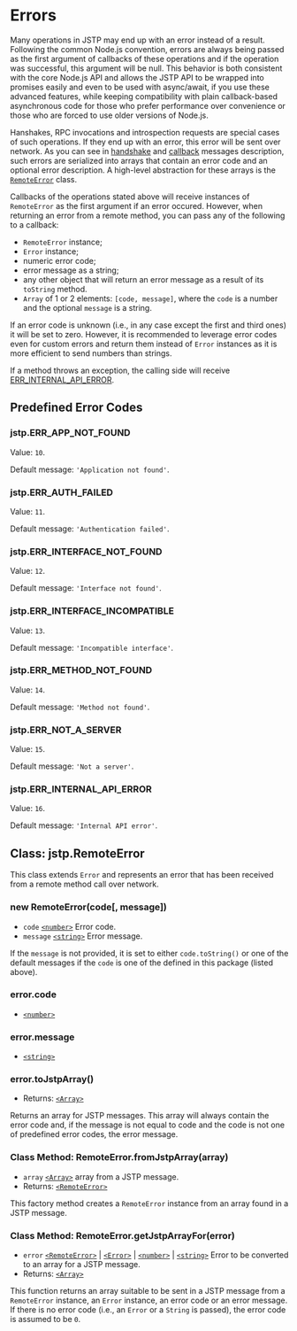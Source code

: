 # Errors

Many operations in JSTP may end up with an error instead of a result. Following
the common Node.js convention, errors are always being passed as the first
argument of callbacks of these operations and if the operation was successful,
this argument will be null. This behavior is both consistent with the core
Node.js API and allows the JSTP API to be wrapped into promises easily and even
to be used with async/await, if you use these advanced features, while keeping
compatibility with plain callback-based asynchronous code for those who prefer
performance over convenience or those who are forced to use older versions of
Node.js.

Hanshakes, RPC invocations and introspection requests are special cases of such
operations. If they end up with an error, this error will be sent over
network. As you can see in
[handshake](../advanced/protocol.md#handshake-packet-handshake) and
[callback](../advanced/protocol.md#remote-call-response-packet-callback)
messages description, such errors are serialized into arrays that contain an
error code and an optional error description. A high-level abstraction for these
arrays is the [`RemoteError`][remoteerror] class.

Callbacks of the operations stated above will receive instances of `RemoteError`
as the first argument if an error occured. However, when returning an error
from a remote method, you can pass any of the following to a callback:

- `RemoteError` instance;
- `Error` instance;
- numeric error code;
- error message as a string;
- any other object that will return an error message as a result
  of its `toString` method.
- `Array` of 1 or 2 elements: `[code, message]`, where the `code` is a number
  and the optional `message` is a string.

If an error code is unknown (i.e., in any case except the first and third ones)
it will be set to zero. However, it is recommended to leverage error codes
even for custom errors and return them instead of `Error` instances as it is
more efficient to send numbers than strings.

If a method throws an exception, the calling side will receive
[ERR_INTERNAL_API_ERROR](#jstperr_internal_api_error).

## Predefined Error Codes

### jstp.ERR_APP_NOT_FOUND

Value: `10`.

Default message: `'Application not found'`.

### jstp.ERR_AUTH_FAILED

Value: `11`.

Default message: `'Authentication failed'`.

### jstp.ERR_INTERFACE_NOT_FOUND

Value: `12`.

Default message: `'Interface not found'`.

### jstp.ERR_INTERFACE_INCOMPATIBLE

Value: `13`.

Default message: `'Incompatible interface'`.

### jstp.ERR_METHOD_NOT_FOUND

Value: `14`.

Default message: `'Method not found'`.

### jstp.ERR_NOT_A_SERVER

Value: `15`.

Default message: `'Not a server'`.

### jstp.ERR_INTERNAL_API_ERROR

Value: `16`.

Default message: `'Internal API error'`.

## Class: jstp.RemoteError

This class extends `Error` and represents an error that has been
received from a remote method call over network.

### new RemoteError(code\[, message\])

- `code` [`<number>`][number] Error code.
- `message` [`<string>`][string] Error message.

If the `message` is not provided, it is set to either `code.toString()` or one
of the default messages if the `code` is one of the defined in this package
(listed above).

### error.code

- [`<number>`][number]

### error.message

- [`<string>`][string]

### error.toJstpArray()

- Returns: [`<Array>`][array]

Returns an array for JSTP messages. This array will always contain the error
code and, if the message is not equal to code and the code is not one of
predefined error codes, the error message.

### Class Method: RemoteError.fromJstpArray(array)

- `array` [`<Array>`][array] array from a JSTP message.
- Returns: [`<RemoteError>`][remoteerror]

This factory method creates a `RemoteError` instance from an array found in a
JSTP message.

### Class Method: RemoteError.getJstpArrayFor(error)

- `error` [`<RemoteError>`][remoteerror] |
  [`<Error>`][error] |
  [`<number>`][number] |
  [`<string>`][string] Error to be converted to an array for a JSTP message.
- Returns: [`<Array>`][array]

This function returns an array suitable to be sent in a JSTP message from a
`RemoteError` instance, an `Error` instance, an error code or an error message.
If there is no error code (i.e., an `Error` or a `String` is passed), the error
code is assumed to be `0`.

[remoteerror]: #class-jstpremoteerror
[array]: https://developer.mozilla.org/en-US/docs/Web/JavaScript/Reference/Global_Objects/Array
[error]: https://developer.mozilla.org/en-US/docs/Web/JavaScript/Reference/Global_Objects/Error
[string]: https://developer.mozilla.org/en-US/docs/Web/JavaScript/Data_structures#String_type
[number]: https://developer.mozilla.org/en-US/docs/Web/JavaScript/Data_structures#Number_type
